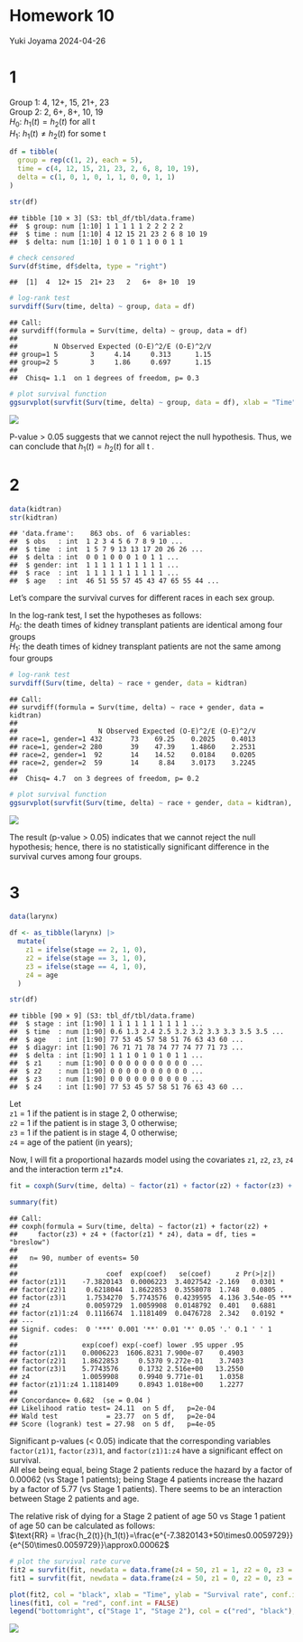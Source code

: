Homework 10
================
Yuki Joyama
2024-04-26

# 1

Group 1: 4, 12+, 15, 21+, 23  
Group 2: 2, 6+, 8+, 10, 19  
$H_0$: $h_1(t)=h_2(t)$ for all t  
$H_1$: $h_1(t)\neq h_2(t)$ for some t

``` r
df = tibble(
  group = rep(c(1, 2), each = 5),
  time = c(4, 12, 15, 21, 23, 2, 6, 8, 10, 19),
  delta = c(1, 0, 1, 0, 1, 1, 0, 0, 1, 1)
)

str(df)
```

    ## tibble [10 × 3] (S3: tbl_df/tbl/data.frame)
    ##  $ group: num [1:10] 1 1 1 1 1 2 2 2 2 2
    ##  $ time : num [1:10] 4 12 15 21 23 2 6 8 10 19
    ##  $ delta: num [1:10] 1 0 1 0 1 1 0 0 1 1

``` r
# check censored
Surv(df$time, df$delta, type = "right")
```

    ##  [1]  4  12+ 15  21+ 23   2   6+  8+ 10  19

``` r
# log-rank test
survdiff(Surv(time, delta) ~ group, data = df)
```

    ## Call:
    ## survdiff(formula = Surv(time, delta) ~ group, data = df)
    ## 
    ##         N Observed Expected (O-E)^2/E (O-E)^2/V
    ## group=1 5        3     4.14     0.313      1.15
    ## group=2 5        3     1.86     0.697      1.15
    ## 
    ##  Chisq= 1.1  on 1 degrees of freedom, p= 0.3

``` r
# plot survival function 
ggsurvplot(survfit(Surv(time, delta) ~ group, data = df), xlab = "Time") 
```

![](p8131_hw10_files/figure-gfm/unnamed-chunk-3-1.png)<!-- -->

P-value \> 0.05 suggests that we cannot reject the null hypothesis.
Thus, we can conclude that $h_1(t)=h_2(t)$ for all t .

# 2

``` r
data(kidtran)
str(kidtran)
```

    ## 'data.frame':    863 obs. of  6 variables:
    ##  $ obs   : int  1 2 3 4 5 6 7 8 9 10 ...
    ##  $ time  : int  1 5 7 9 13 13 17 20 26 26 ...
    ##  $ delta : int  0 0 1 0 0 0 1 0 1 1 ...
    ##  $ gender: int  1 1 1 1 1 1 1 1 1 1 ...
    ##  $ race  : int  1 1 1 1 1 1 1 1 1 1 ...
    ##  $ age   : int  46 51 55 57 45 43 47 65 55 44 ...

Let’s compare the survival curves for different races in each sex group.

In the log-rank test, I set the hypotheses as follows:  
$H_0$: the death times of kidney transplant patients are identical among
four groups  
$H_1$: the death times of kidney transplant patients are not the same
among four groups

``` r
# log-rank test
survdiff(Surv(time, delta) ~ race + gender, data = kidtran)
```

    ## Call:
    ## survdiff(formula = Surv(time, delta) ~ race + gender, data = kidtran)
    ## 
    ##                    N Observed Expected (O-E)^2/E (O-E)^2/V
    ## race=1, gender=1 432       73    69.25    0.2025    0.4013
    ## race=1, gender=2 280       39    47.39    1.4860    2.2531
    ## race=2, gender=1  92       14    14.52    0.0184    0.0205
    ## race=2, gender=2  59       14     8.84    3.0173    3.2245
    ## 
    ##  Chisq= 4.7  on 3 degrees of freedom, p= 0.2

``` r
# plot survival function 
ggsurvplot(survfit(Surv(time, delta) ~ race + gender, data = kidtran), xlab = "Time") 
```

![](p8131_hw10_files/figure-gfm/unnamed-chunk-6-1.png)<!-- -->

The result (p-value \> 0.05) indicates that we cannot reject the null
hypothesis; hence, there is no statistically significant difference in
the survival curves among four groups.

# 3

``` r
data(larynx)

df <- as_tibble(larynx) |> 
  mutate(
    z1 = ifelse(stage == 2, 1, 0),
    z2 = ifelse(stage == 3, 1, 0),
    z3 = ifelse(stage == 4, 1, 0),
    z4 = age
  )

str(df)  
```

    ## tibble [90 × 9] (S3: tbl_df/tbl/data.frame)
    ##  $ stage : int [1:90] 1 1 1 1 1 1 1 1 1 1 ...
    ##  $ time  : num [1:90] 0.6 1.3 2.4 2.5 3.2 3.2 3.3 3.3 3.5 3.5 ...
    ##  $ age   : int [1:90] 77 53 45 57 58 51 76 63 43 60 ...
    ##  $ diagyr: int [1:90] 76 71 71 78 74 77 74 77 71 73 ...
    ##  $ delta : int [1:90] 1 1 1 0 1 0 1 0 1 1 ...
    ##  $ z1    : num [1:90] 0 0 0 0 0 0 0 0 0 0 ...
    ##  $ z2    : num [1:90] 0 0 0 0 0 0 0 0 0 0 ...
    ##  $ z3    : num [1:90] 0 0 0 0 0 0 0 0 0 0 ...
    ##  $ z4    : int [1:90] 77 53 45 57 58 51 76 63 43 60 ...

Let  
`z1` = 1 if the patient is in stage 2, 0 otherwise;  
`z2` = 1 if the patient is in stage 3, 0 otherwise;  
`z3` = 1 if the patient is in stage 4, 0 otherwise;  
`z4` = age of the patient (in years);

Now, I will fit a proportional hazards model using the covariates `z1`,
`z2`, `z3`, `z4` and the interaction term `z1`\*`z4`.

``` r
fit = coxph(Surv(time, delta) ~ factor(z1) + factor(z2) + factor(z3) + z4 + (factor(z1) * z4), data = df, ties = "breslow")

summary(fit)
```

    ## Call:
    ## coxph(formula = Surv(time, delta) ~ factor(z1) + factor(z2) + 
    ##     factor(z3) + z4 + (factor(z1) * z4), data = df, ties = "breslow")
    ## 
    ##   n= 90, number of events= 50 
    ## 
    ##                      coef  exp(coef)   se(coef)      z Pr(>|z|)    
    ## factor(z1)1    -7.3820143  0.0006223  3.4027542 -2.169   0.0301 *  
    ## factor(z2)1     0.6218044  1.8622853  0.3558078  1.748   0.0805 .  
    ## factor(z3)1     1.7534270  5.7743576  0.4239595  4.136 3.54e-05 ***
    ## z4              0.0059729  1.0059908  0.0148792  0.401   0.6881    
    ## factor(z1)1:z4  0.1116674  1.1181409  0.0476728  2.342   0.0192 *  
    ## ---
    ## Signif. codes:  0 '***' 0.001 '**' 0.01 '*' 0.05 '.' 0.1 ' ' 1
    ## 
    ##                exp(coef) exp(-coef) lower .95 upper .95
    ## factor(z1)1    0.0006223  1606.8231 7.900e-07    0.4903
    ## factor(z2)1    1.8622853     0.5370 9.272e-01    3.7403
    ## factor(z3)1    5.7743576     0.1732 2.516e+00   13.2550
    ## z4             1.0059908     0.9940 9.771e-01    1.0358
    ## factor(z1)1:z4 1.1181409     0.8943 1.018e+00    1.2277
    ## 
    ## Concordance= 0.682  (se = 0.04 )
    ## Likelihood ratio test= 24.11  on 5 df,   p=2e-04
    ## Wald test            = 23.77  on 5 df,   p=2e-04
    ## Score (logrank) test = 27.98  on 5 df,   p=4e-05

Significant p-values (\< 0.05) indicate that the corresponding variables
`factor(z1)1`, `factor(z3)1`, and `factor(z1)1:z4` have a significant
effect on survival.  
All else being equal, being Stage 2 patients reduce the hazard by a
factor of 0.00062 (vs Stage 1 patients); being Stage 4 patients increase
the hazard by a factor of 5.77 (vs Stage 1 patients). There seems to be
an interaction between Stage 2 patients and age.

The relative risk of dying for a Stage 2 patient of age 50 vs Stage 1
patient of age 50 can be calculated as follows:  
$\text{RR} = \frac{h_2(t)}{h_1(t)}=\frac{e^{-7.3820143+50\times0.0059729}}{e^{50\times0.0059729}}\approx0.00062$

``` r
# plot the survival rate curve
fit2 = survfit(fit, newdata = data.frame(z4 = 50, z1 = 1, z2 = 0, z3 = 0))
fit1 = survfit(fit, newdata = data.frame(z4 = 50, z1 = 0, z2 = 0, z3 = 0))

plot(fit2, col = "black", xlab = "Time", ylab = "Survival rate", conf.int = FALSE, main = "Surv Rate of Parient at Age 50 from PH Model")
lines(fit1, col = "red", conf.int = FALSE) 
legend("bottomright", c("Stage 1", "Stage 2"), col = c("red", "black"), lty = 1)
```

![](p8131_hw10_files/figure-gfm/unnamed-chunk-9-1.png)<!-- -->
